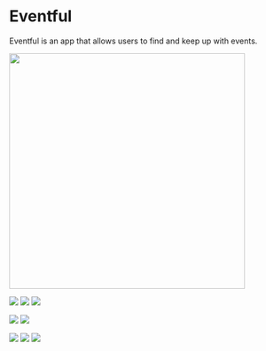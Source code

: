 # Eventful

Eventful is an app that allows users to find and keep up with events.

<img src="Eventful%20Images/login.png" width="425"/> 

![](Eventful%20Images/login.png) ![](Eventful%20Images/userprofile.png) ![](Eventful%20Images/userprofile2.png)

![](Eventful%20Images/events.png) ![](Eventful%20Images/eventdetails.png)

![](Eventful%20Images/addpost.png) ![](Eventful%20Images/addpost1.png) ![](Eventful%20Images/addpost2.png)
